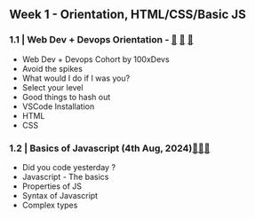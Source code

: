 ## Week 1 - Orientation, HTML/CSS/Basic JS
### 1.1 | Web Dev + Devops Orientation - [🔗](https://petal-estimate-4e9.notion.site/Orientation-703d935ef4564fe1bc61e60e83f4c409) [🎥](https://app.100xdevs.com/courses/14/411/412) [📝](https://github.com/sansela/cohort3/tree/master/webdev/week-1/html-css-basics)
* Web Dev + Devops Cohort by 100xDevs
* Avoid the spikes
* What would I do if I was you?
* Select your level
* Good things to hash out
* VSCode Installation
* HTML
* CSS
### 1.2 | Basics of Javascript (4th Aug, 2024)[🔗](https://projects.100xdevs.com/tracks/javascript-1/Javascript-101-1)[🎥](https://app.100xdevs.com/courses/14/411/421)[📝](https://github.com/sansela/cohort3/tree/master/webdev/week-1/js-basics)
* Did you code yesterday ?
* Javascript - The basics
* Properties of JS
* Syntax of Javascript
* Complex types